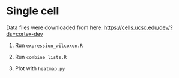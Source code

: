 # Single cell


Data files were downloaded from here: https://cells.ucsc.edu/dev/?ds=cortex-dev

1) Run `expression_wilcoxon.R`

2) Run `combine_lists.R`

3) Plot with `heatmap.py`

